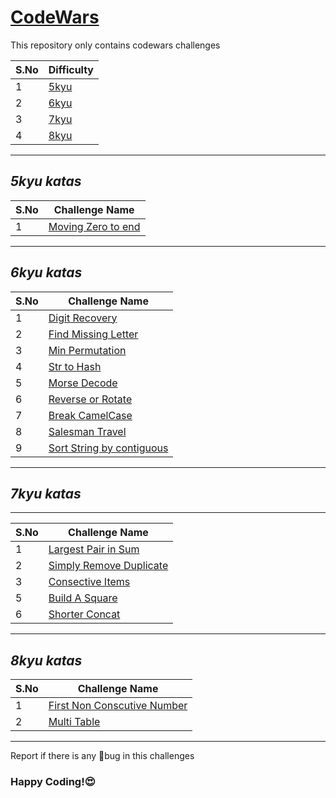 # [CodeWars](https://www.codewars.com/)

This repository only contains codewars challenges

| S.No | Difficulty                                                    |
| ---- | ------------------------------------------------------------- |
| 1    | [5kyu](https://github.com/Dinesh1042/CodeWars/tree/main/6kyu) |
| 2    | [6kyu](https://github.com/Dinesh1042/CodeWars/tree/main/6kyu) |
| 3    | [7kyu](https://github.com/Dinesh1042/CodeWars/tree/main/7kyu) |
| 4    | [8kyu](https://github.com/Dinesh1042/CodeWars/tree/main/8kyu) |

---

## **_5kyu katas_**

| S.No | Challenge Name                                                                                  |
| ---- | ----------------------------------------------------------------------------------------------- |
| 1    | [Moving Zero to end](https://github.com/Dinesh1042/CodeWars/blob/main/5kyu/MovingzerosToEnd.js) |

---

## **_6kyu katas_**

| S.No | Challenge Name                                                                                       |
| ---- | ---------------------------------------------------------------------------------------------------- |
| 1    | [Digit Recovery](https://github.com/Dinesh1042/CodeWars/blob/main/6kyu/digitRecovery.js)             |
| 2    | [Find Missing Letter](https://github.com/Dinesh1042/CodeWars/blob/main/6kyu/findTheMissingLetter.js) |
| 3    | [Min Permutation](https://github.com/Dinesh1042/CodeWars/blob/main/6kyu/minPermutation.js)           |
| 4    | [Str to Hash](https://github.com/Dinesh1042/CodeWars/blob/main/6kyu/strToHash.js)                    |
| 5    | [Morse Decode](https://github.com/Dinesh1042/CodeWars/blob/main/6kyu/decodeMorsecode.js)             |
| 6    | [Reverse or Rotate](https://github.com/Dinesh1042/CodeWars/blob/main/6kyu/revrot.js)                 |
| 7    | [Break CamelCase](https://github.com/Dinesh1042/CodeWars/blob/main/6kyu/breakCamelCase.js)           |
| 8    | [Salesman Travel](https://github.com/Dinesh1042/CodeWars/blob/main/6kyu/salesmanTravel.js)           |
| 9    | [Sort String by contiguous](https://github.com/Dinesh1042/CodeWars/blob/main/6kyu/SortStringByContiguous.js)|
---

## **_7kyu katas_**

---

| S.No | Challenge Name                                                                                             |
| ---- | ---------------------------------------------------------------------------------------------------------- |
| 1    | [Largest Pair in Sum](https://github.com/Dinesh1042/CodeWars/blob/main/7kyu/largestPairInSum.js)           |
| 2    | [Simply Remove Duplicate](https://github.com/Dinesh1042/CodeWars/blob/main/7kyu/simpleRemoveDuplicates.js) |
| 3    | [Consective Items](https://github.com/Dinesh1042/CodeWars/blob/main/7kyu/consectiveItems.js)               |
| 5    | [Build A Square](https://github.com/Dinesh1042/CodeWars/blob/main/7kyu/BuildASquare.js)                    |
| 6    | [Shorter Concat](https://github.com/Dinesh1042/CodeWars/blob/main/7kyu/shorterConact.js)                   |
---

## **_8kyu katas_**

| S.No | Challenge Name                                                                                              |
| ---- | ----------------------------------------------------------------------------------------------------------- |
| 1    | [First Non Conscutive Number](https://github.com/Dinesh1042/CodeWars/blob/main/8kyu/firstNonConsecutive.js) |
| 2    | [Multi Table](https://github.com/Dinesh1042/CodeWars/blob/main/8kyu/multiTable.js)                          |

---

Report if there is any 🐛bug in this challenges

### Happy Coding!😍
